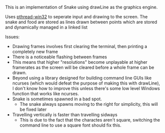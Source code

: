 This is an implementation of Snake using drawLine as the graphics engine.

Uses [pthread-win32](https://github.com/GerHobbelt/pthread-win32) to seperate input and drawing to the screen.
The snake and food are stored as lines drawn between points which are stored and dynamically managed in a linked list

Issues:
 - Drawing frames involves first clearing the terminal, then printing a completely new frame
  - There is a noticeable flashing between frames
  - This means that higher "resolutions" become unplayable at higher framerates as the screen will be cleared before a whole frame can be drawn.
  - Beyond using a library designed for building command line GUIs like ncurses (which would defeat the purpose of making this with drawLine), I don't know how to improve this unless there's some low level Windows function that works like ncurses.
- Snake is sometimes spawned in a bad spot.
  - The snake always spawns moving to the right for simplicity, this will be fixed later
- Travelling vertically is faster than travelling sidways
  - This is due to the fact that the charactes aren't square, switching the command line to use a square font should fix this. 

